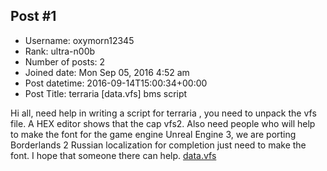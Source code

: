## Post #1
- Username: oxymorn12345
- Rank: ultra-n00b
- Number of posts: 2
- Joined date: Mon Sep 05, 2016 4:52 am
- Post datetime: 2016-09-14T15:00:34+00:00
- Post Title: terraria [data.vfs] bms script

Hi all, need help in writing a script for terraria , you need to unpack the vfs file. A HEX editor shows that the cap vfs2. Also need people who will help to make the font for the game engine Unreal Engine 3, we are porting Borderlands 2 Russian localization for completion just need to make the font. I hope that someone there can help.
[data.vfs](https://drive.google.com/open?id=0BxArnfRQymT2bnpvQkZHR1RDX0E)
